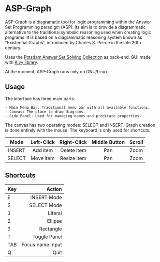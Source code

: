 # ASP-Graph

ASP-Graph is a diagramatic tool for logic programming within the Answer Set Programming paradigm (ASP). Its aim is to provide a diagrammatic alternative to the traditional symbolic reasoning used when creating logic programs. It is based on a diagrammatic reasoning system known as "Existential Graphs", introduced by Charles S. Peirce in the late 20th century.

Uses the [Potsdam Answer Set Solving Collection](https://potassco.org/) as back-end. GUI made with [Kivy library](https://kivy.org).

At the moment, ASP-Graph runs only on GNU/Linux.

## Usage

The interface has three main parts:

	- Main Menu Bar: Traditional menu bar with all available functions.
	- Canvas: The place to draw diagrams.
	- Side Panel: Used for managing names and predicate properties.

The canvas has two operating modes: SELECT and INSERT. Graph creation is done entirely with the mouse. The keyboard is only used for shortcuts.

| Mode    | Left-Click | Right-Click | Middle Button | Scroll |
|:-------:|:----------:|:-----------:|:-------------:|:------:|
| INSERT  | Add item   | Delete item | Pan           | Zoom   |
| SELECT  | Move item  | Resize item | Pan           | Zoom   |

## Shortcuts

| Key     | Action           |
|---------|-----------------:|
| E       | INSERT Mode      |
| S       | SELECT Mode      |
| 1       | Literal          |
| 2       | Ellipse          |
| 3       | Rectangle        |
| T       | Toggle Panel     |
| TAB     | Focus name input |
| Q       | Quit             |
